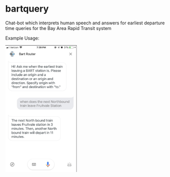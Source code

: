 # bartquery
Chat-bot which interprets human speech and answers for earliest departure time queries for the Bay Area Rapid Transit system

Example Usage:

<img src="examplequery.png" height="400" alt="Screenshot"/> 
